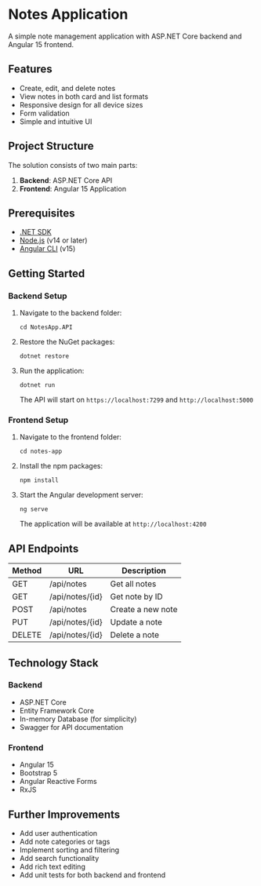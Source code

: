 # Notes Application

A simple note management application with ASP.NET Core backend and Angular 15 frontend.

## Features

- Create, edit, and delete notes
- View notes in both card and list formats
- Responsive design for all device sizes
- Form validation
- Simple and intuitive UI

## Project Structure

The solution consists of two main parts:

1. **Backend**: ASP.NET Core API
2. **Frontend**: Angular 15 Application

## Prerequisites

- [.NET SDK](https://dotnet.microsoft.com/download)
- [Node.js](https://nodejs.org/) (v14 or later)
- [Angular CLI](https://angular.io/cli) (v15)

## Getting Started

### Backend Setup

1. Navigate to the backend folder:
   ```
   cd NotesApp.API
   ```

2. Restore the NuGet packages:
   ```
   dotnet restore
   ```

3. Run the application:
   ```
   dotnet run
   ```
   
   The API will start on `https://localhost:7299` and `http://localhost:5000`

### Frontend Setup

1. Navigate to the frontend folder:
   ```
   cd notes-app
   ```

2. Install the npm packages:
   ```
   npm install
   ```

3. Start the Angular development server:
   ```
   ng serve
   ```
   
   The application will be available at `http://localhost:4200`

## API Endpoints

| Method | URL                 | Description        |
|--------|---------------------|--------------------|
| GET    | /api/notes          | Get all notes      |
| GET    | /api/notes/{id}     | Get note by ID     |
| POST   | /api/notes          | Create a new note  |
| PUT    | /api/notes/{id}     | Update a note      |
| DELETE | /api/notes/{id}     | Delete a note      |

## Technology Stack

### Backend
- ASP.NET Core
- Entity Framework Core
- In-memory Database (for simplicity)
- Swagger for API documentation

### Frontend
- Angular 15
- Bootstrap 5
- Angular Reactive Forms
- RxJS

## Further Improvements

- Add user authentication
- Add note categories or tags
- Implement sorting and filtering
- Add search functionality
- Add rich text editing
- Add unit tests for both backend and frontend